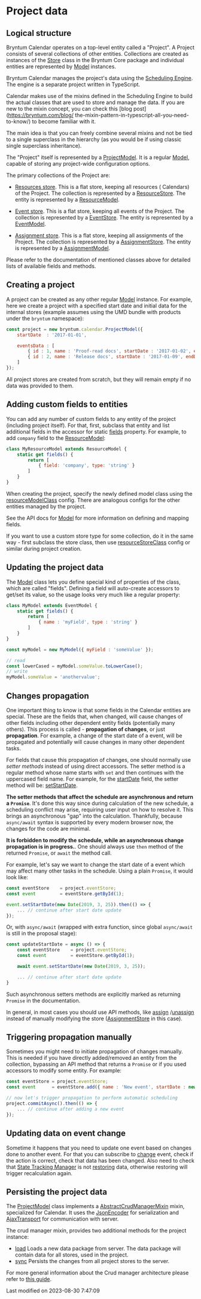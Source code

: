 # Project data

## Logical structure

Bryntum Calendar operates on a top-level entity called a "Project". A Project consists of several collections of other
entities. Collections are created as instances of the [Store](#Core/data/Store) class in the Bryntum Core package and
individual entities are represented by [Model](#Core/data/Model) instances.

Bryntum Calendar manages the project's data using the [Scheduling Engine](engine). The engine is a separate project
written in TypeScript.

Calendar makes use of the mixins defined in the Scheduling Engine to build the actual classes that are used to store and
manage the data. If you are new to the mixin concept, you can check this [blog post](https://bryntum.com/blog/
the-mixin-pattern-in-typescript-all-you-need-to-know/)
to become familiar with it.

The main idea is that you can freely combine several mixins and not be tied to a single superclass in the hierarchy (as
you would be if using classic single superclass inheritance).

The "Project" itself is represented by a [ProjectModel](#Scheduler/model/ProjectModel). It is a
regular [Model](#Core/data/Model), capable of storing any project-wide configuration options.

The primary collections of the Project are:

* [Resources store](#Scheduler/model/ProjectModel#property-resourceStore). This is a flat store, keeping all resources (
  Calendars) of the Project. The collection is represented by a [ResourceStore](#Scheduler/data/ResourceStore). The
  entity is represented by a [ResourceModel](#Scheduler/model/ResourceModel).

* [Event store](#Scheduler/model/ProjectModel#property-eventStore). This is a flat store, keeping all events of the
  Project. The collection is represented by a [EventStore](#Scheduler/data/EventStore). The entity is represented by
  a [EventModel](#Scheduler/model/EventModel).

* [Assignment store](#Scheduler/model/ProjectModel#property-assignmentStore). This is a flat store, keeping all
  assignments of the Project. The collection is represented by a [AssignmentStore](#Scheduler/data/AssignmentStore). The
  entity is represented by a [AssignmentModel](#Scheduler/model/AssignmentModel).

Please refer to the documentation of mentioned classes above for detailed lists of available fields and methods.


## Creating a project

A project can be created as any other regular [Model](#Core/data/Model) instance. For example, here we create a project
with a specified start date and initial data for the internal stores (example assumes using the UMD bundle with products
under the `bryntum` namespace):

```javascript
const project = new bryntum.calendar.ProjectModel({
    startDate  : '2017-01-01',

    eventsData : [
        { id : 1, name : 'Proof-read docs', startDate : '2017-01-02', endDate : '2017-01-09' },
        { id : 2, name : 'Release docs', startDate : '2017-01-09', endDate : '2017-01-10' }
    ]
});
```

All project stores are created from scratch, but they will remain empty if no data was provided to them.


## Adding custom fields to entities

You can add any number of custom fields to any entity of the project (including project itself). For that, first,
subclass that entity and list additional fields in the accessor for
static [fields](#Core/data/Model#property-fields-static) property. For example, to add `company` field to
the [ResourceModel](#Scheduler/model/ResourceModel):

```javascript
class MyResourceModel extends ResourceModel {
    static get fields() {
        return [
            { field: 'company', type: 'string' }
        ]
    }
}
```

When creating the project, specify the newly defined model class using
the [resourceModelClass](#Scheduler/model/ProjectModel#config-resourceModelClass) config. There are analogous configs
for the other entities managed by the project.

See the API docs for [Model](#Core/data/Model) for more information on defining and mapping fields.

If you want to use a custom store type for some collection, do it in the same way - first subclass the store class, then
use [resourceStoreClass](#Scheduler/model/ProjectModel#config-resourceStoreClass) config or similar during project
creation.

## Updating the project data

The [Model](#Core/data/Model) class lets you define special kind of properties of the class, which are called "fields".
Defining a field will auto-create accessors to get/set its value, so the usage looks very much like a regular property:

```javascript
class MyModel extends EventModel {
    static get fields() {
        return [
            { name : 'myField', type : 'string' }
        ]
    }
}

const myModel = new MyModel({ myField : 'someValue' });

// read
const lowerCased = myModel.someValue.toLowerCase();
// write
myModel.someValue = 'anothervalue';
```

## Changes propagation

One important thing to know is that some fields in the Calendar entities are special. These are the fields that, when
changed, will cause changes of other fields including other dependent entity fields (potentially many others). This
process is called - __propagation of changes__, or just __propagation__. For example, a change of the start date of a
event, will be propagated and potentially will cause changes in many other dependent tasks.

For fields that cause this propagation of changes, one should normally use *setter methods* instead of using direct
accessors. The setter method is a regular method whose name starts with `set` and then continues with the uppercased
field name. For example, for the [startDate](#Scheduler/model/EventModel#field-startDate) field, the setter method will
be: [setStartDate](#Scheduler/model/EventModel#function-setStartDate).

**The setter methods that affect the schedule are asynchronous and return a `Promise`**. It's done this way since during
calculation of the new schedule, a scheduling conflict may arise, requiring user input on how to resolve it. This brings
an asynchronous "gap" into the calculation. Thankfully, because `async/await` syntax is supported by every modern
browser now, the changes for the code are minimal.

**It is forbidden to modify the schedule, while an asynchronous change propagation is in progress.**. One should always
use `then` method of the returned `Promise`, or `await` the method call.

For example, let's say we want to change the start date of a event which may affect many other tasks in the schedule.
Using a plain `Promise`, it would look like:

```javascript
const eventStore    = project.eventStore;
const event         = eventStore.getById(1);

event.setStartDate(new Date(2019, 3, 25)).then(() => {
    ... // continue after start date update
});
```

Or, with `async/await` (wrapped with extra function, since global `async/await` is still in the proposal stage):

```javascript
const updateStartDate = async () => {
    const eventStore    = project.eventStore;
    const event         = eventStore.getById(1);

    await event.setStartDate(new Date(2019, 3, 25));

    ... // continue after start date update
}
```

Such asynchronous setters methods are explicitly marked as returning `Promise` in the documentation.

In general, in most cases you should use API methods, like [assign](#Scheduler/model/EventModel#function-assign)
/[unassign](#Scheduler/model/EventModel#function-unassign)
instead of manually modifying the store ([AssignmentStore](#Scheduler/data/AssignmentStore) in this case).

## Triggering propagation manually

Sometimes you might need to initiate propagation of changes manually. This is needed if you have directly 
added/removed an entity from the collection, bypassing an API method that returns a `Promise` or if you used 
accessors to modify some entity. For example:

```javascript
const eventStore = project.eventStore;
const event      = eventStore.add({ name : 'New event', startDate : new Date(2019, 3, 1), duration : 1 });

// now let's trigger propagation to perform automatic scheduling
project.commitAsync().then(() => {
    ... // continue after adding a new event
});
```

## Updating data on event change

Sometime it happens that you need to update one event based on changes done to another event. For that you can subscribe
to [change](#Scheduler/data/EventStore#event-change) event, check if the action is correct, check that data has been
changed. Also need to check that [State Tracking Manager](#Core/data/stm/StateTrackingManager)
is not [restoring](#Core/data/stm/StateTrackingManager#property-isRestoring) data, otherwise restoring will trigger
recalculation again.

## Persisting the project data

The [ProjectModel](#Scheduler/model/ProjectModel) class implements
a [AbstractCrudManagerMixin](#Scheduler/crud/AbstractCrudManagerMixin) mixin, specialized for Calendar. It uses
the [JsonEncoder](#Scheduler/crud/encoder/JsonEncoder) for serialization
and [AjaxTransport](#Scheduler/crud/transport/AjaxTransport) for communication with server.

The crud manager mixin, provides two additional methods for the project instance:

- [load](#Scheduler/crud/AbstractCrudManagerMixin#function-load) Loads a new data package from server. The data package
  will contain data for all stores, used in the project.
- [sync](#Scheduler/crud/AbstractCrudManagerMixin#function-sync) Persists the changes from all project stores to the
  server.

For more general information about the Crud manager architecture please refer
to [this guide](#Calendar/guides/data/crud_manager.md).



<p class="last-modified">Last modified on 2023-08-30 7:47:09</p>